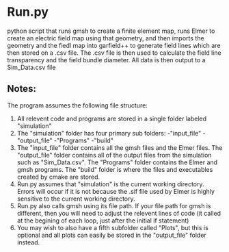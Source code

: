 # Run.py
python script that runs gmsh to create a finite element map, runs Elmer to create an electric field map using that geometry, and then imports the geometry and the fiedl map into garfield++ to generate field lines which are then stored on a .csv file. The .csv file is then used to calculate the field line transparency and the field bundle diameter. All data is then output to a Sim_Data.csv file
## Notes:
The program assumes the following file structure: 
  1. All relevent code and programs are stored in a single folder labeled "simulation"
  2. The "simulation" folder has four primary sub folders:
       -"input_file"
       -"output_file"
       -"Programs"
       -"build"
  3. The "input_file" folder contains all the gmsh files and the Elmer files. The "output_file" folder contains all of the output files from the simulation such as "Sim_Data.csv". The "Programs" folder contains the Elmer and gmsh programs. The "build" folder is where the files and executables created by cmake are stored.
  4. Run.py assumes that "simulation" is the current working directory. Errors will occur if it is not because the .sif file used by Elmer is highly sensitive to the current working directory.
  5. Run.py also calls gmsh using its file path. If your file path for gmsh is different, then you will need to adjust the relevent lines of code (it called at the begining of each loop, just after the initial if statement)
  6. You may wish to also have a fifth subfolder called "Plots", but this is optional and all plots can easily be stored in the "output_file" folder instead.
